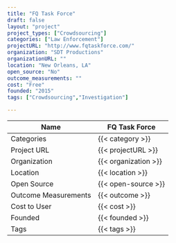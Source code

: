 ```yaml
---
title: "FQ Task Force"
draft: false
layout: "project"
project_types: ["Crowdsourcing"]
categories: ["Law Enforcement"]
projectURL: "http://www.fqtaskforce.com/"
organization: "SDT Productions"
organizationURL: ""
location: "New Orleans, LA"
open_source: "No"
outcome_measurements: ""
cost: "Free"
founded: "2015"
tags: ["Crowdsourcing","Investigation"]

---
```



Name                    |  FQ Task Force    
------------------------|----
Categories              | {{< category >}} 
Project URL             | {{< projectURL >}} 
Organization            | {{< organization >}} 
Location                | {{< location >}} 
Open Source             | {{< open-source >}} 
Outcome Measurements    | {{< outcome >}} 
Cost to User            | {{< cost >}} 
Founded                 | {{< founded >}} 
Tags                    | {{< tags >}} 

